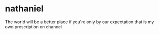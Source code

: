 # nathaniel
The world will be a better place if you're only by our expectation that is my own prescription on channel
